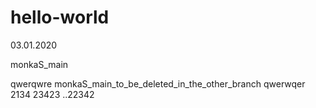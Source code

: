 # hello-world
03.01.2020

monkaS_main







qwerqwre
monkaS_main_to_be_deleted_in_the_other_branch
qwerwqer
2134
23423
..22342
